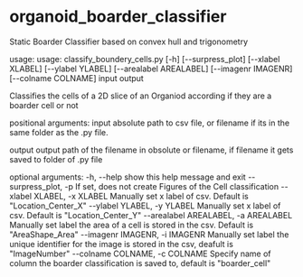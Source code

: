 # organoid_boarder_classifier
Static Boarder Classifier based on convex hull and trigonometry


usage:
    usage: classify_boundery_cells.py [-h] [--surpress_plot] [--xlabel XLABEL]
                                  [--ylabel YLABEL] [--arealabel AREALABEL]
                                  [--imagenr IMAGENR] [--colname COLNAME]
                                  input output

Classifies the cells of a 2D slice of an Organiod according if they are a
boarder cell or not

positional arguments:
  input                 absolute path to csv file, or filename if its in the
                        same folder as the .py file.

  output                output path of the filename in obsolute or filename,
                        if filename it gets saved to folder of .py file

optional arguments:
  -h, --help            show this help message and exit
  --surpress_plot, -p   If set, does not create Figures of the Cell
                        classification
  --xlabel XLABEL, -x XLABEL
                        Manually set x label of csv. Default is
                        "Location_Center_X"
  --ylabel YLABEL, -y YLABEL
                        Manually set x label of csv. Default is
                        "Location_Center_Y"
  --arealabel AREALABEL, -a AREALABEL
                        Manually set label the area of a cell is stored in the
                        csv. Default is "AreaShape_Area"
  --imagenr IMAGENR, -i IMAGENR
                        Manually set label the unique identifier for the image
                        is stored in the csv, deafult is "ImageNumber"
  --colname COLNAME, -c COLNAME
                        Specify name of column the boarder classification is
                        saved to, default is "boarder_cell"
